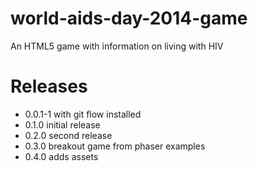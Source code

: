 world-aids-day-2014-game
========================

An HTML5 game with information on living with HIV


Releases
========

+ 0.0.1-1 with git flow installed
+ 0.1.0   initial release
+ 0.2.0   second release
+ 0.3.0   breakout game from phaser examples
+ 0.4.0   adds assets
